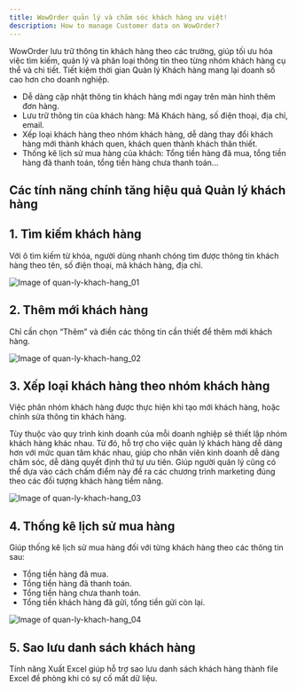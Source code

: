 ```yaml
---
title: WowOrder quản lý và chăm sóc khách hàng ưu việt!
description: How to manage Customer data on WowOrder?
---
```


WowOrder lưu trữ thông tin khách hàng theo các trường, giúp tối ưu hóa việc tìm kiếm, quản lý và phân loại thông tin theo từng nhóm khách hàng cụ thể và chi tiết. Tiết kiệm thời gian Quản lý Khách hàng mang lại doanh số cao hơn cho doanh nghiệp.
- Dễ dàng cập nhật thông tin khách hàng mới ngay trên màn hình thêm đơn hàng.
- Lưu trữ thông tin của khách hàng: Mã Khách hàng, số điện thoại, địa chỉ, email.
- Xếp loại khách hàng theo nhóm khách hàng, dễ dàng thay đổi khách hàng mới thành khách quen, khách quen thành khách thân thiết.
- Thống kê lịch sử mua hàng của khách: Tổng tiền hàng đã mua, tổng tiền hàng đã thanh toán, tổng tiền hàng chưa thanh toán...

## Các tính năng chính tăng hiệu quả Quản lý khách hàng
## 1. Tìm kiếm khách hàng
Với ô tìm kiếm từ khóa, người dùng nhanh chóng tìm được thông tin khách hàng theo tên, số điện thoại, mã khách hàng, địa chỉ.

![Image of quan-ly-khach-hang_01](https://woworder.net/img/huong_dan/quanly_kh_01.jpg)

## 2. Thêm mới khách hàng
Chỉ cần chọn “Thêm” và điền các thông tin cần thiết để thêm mới khách hàng.

![Image of quan-ly-khach-hang_02](https://woworder.net/img/huong_dan/quanly_kh_02.jpg)

## 3. Xếp loại khách hàng theo nhóm khách hàng
Việc phân nhóm khách hàng được thực hiện khi tạo mới khách hàng, hoặc chỉnh sửa thông tin khách hàng.

Tùy thuộc vào quy trình kinh doanh của mỗi doanh nghiệp sẽ thiết lập nhóm khách hàng khác nhau.
Từ đó, hỗ trợ cho việc quản lý khách hàng dễ dàng hơn với mức quan tâm khác nhau, giúp cho nhân viên kinh doanh dễ dàng chăm sóc, dễ dàng quyết định thứ tự ưu tiên. Giúp người quản lý cũng có thể dựa vào cách chấm điểm này để ra các chương trình marketing đúng theo các đối tượng khách hàng tiềm năng.

![Image of quan-ly-khach-hang_03](https://woworder.net/img/huong_dan/quanly_kh_03.jpg)

## 4. Thống kê lịch sử mua hàng
Giúp thống kê lịch sử mua hàng đối với từng khách hàng theo các thông tin sau:
- Tổng tiền hàng đã mua.
- Tồng tiền hàng đã thanh toán.
- Tổng tiền hàng chưa thanh toán.
- Tổng tiền khách hàng đã gửi, tổng tiền gửi còn lại.

![Image of quan-ly-khach-hang_04](https://woworder.net/img/huong_dan/quanly_kh_04.jpg)

## 5. Sao lưu danh sách khách hàng
Tính năng Xuất Excel giúp hỗ trợ sao lưu danh sách khách hàng thành file Excel đề phòng khi có sự cố mất dữ liệu.

